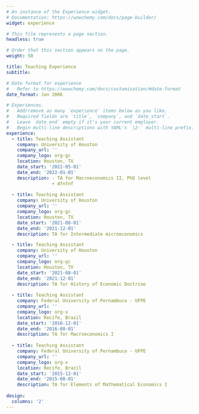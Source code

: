 ```yaml
---
# An instance of the Experience widget.
# Documentation: https://wowchemy.com/docs/page-builder/
widget: experience

# This file represents a page section.
headless: true

# Order that this section appears on the page.
weight: 50

title: Teaching Experience
subtitle:

# Date format for experience
#   Refer to https://wowchemy.com/docs/customization/#date-format
date_format: Jan 2006

# Experiences.
#   Add/remove as many `experience` items below as you like.
#   Required fields are `title`, `company`, and `date_start`.
#   Leave `date_end` empty if it's your current employer.
#   Begin multi-line descriptions with YAML's `|2-` multi-line prefix.
experience:
  - title: Teaching Assistant
    company: University of Houston
    company_url: ''
    company_logo: org-gc
    location: Houston, TX
    date_start: '2022-05-01'
    date_end: '2022-01-01'
    description: - TA for Macroeconomics II, PhD level
                 - dfnfnf
  
  - title: Teaching Assistant
    company: University of Houston
    company_url: ''
    company_logo: org-gc
    location: Houston, TX
    date_start: '2021-08-01'
    date_end: '2021-12-01'
    description: TA for Intermediate microeconomics

  - title: Teaching Assistant
    company: University of Houston
    company_url: ''
    company_logo: org-gc
    location: Houston, TX
    date_start: '2021-08-01'
    date_end: '2021-12-01'
    description: TA for History of Economic Doctrine
    
  - title: Teaching Assistant
    company: Federal University of Pernambuco - UFPE
    company_url: ''
    company_logo: org-x
    location: Recife, Brazil
    date_start: '2016-12-01'
    date_end: '2016-08-01'
    description: TA for Macroeconomics I
 
  - title: Teaching Assistant
    company: Federal University of Pernambuco - UFPE
    company_url: ''
    company_logo: org-x
    location: Recife, Brazil
    date_start: '2015-12-01'
    date_end: '2015-08-01'
    description: TA for Elements of Mathematical Economics I
    
design:
  columns: '2'
---
```

